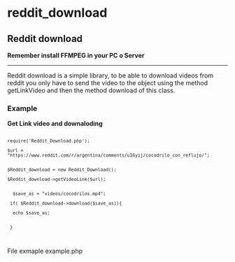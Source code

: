 # reddit_download

<h2>Reddit download</h2>

<strong>
  Remember install FFMPEG in your PC o Server
  
</strong><hr/>

<p>
  Reddit download is a simple library, to be able to download videos from reddit you only have to send the video to the object using the method getLinkVideo and then the method download
  of this class.
</p>

<h3>Example</h3>
 <strong>Get Link video and downaloding</strong>
<code>



    require('Reddit_Download.php');

    $url = "https://www.reddit.com/r/argentina/comments/u16yij/cocodrilo_con_reflujo/";


    $Reddit_download = new Reddit_Download();
 
    $Reddit_download->getVideoLink($url);

    
      $save_as = "videos/cocodrilos.mp4";
  
     if( $Reddit_download->download($save_as)){
  
      echo $save_as;
  
  
     }

</code>

<p>File exmaple example.php</p>






